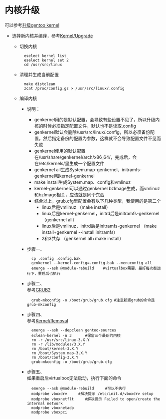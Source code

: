# 内核升级
可以参考[升级gentoo kernel](http://huangda-hd.blog.163.com/blog/static/81808426201441010235543/)


* 选择新内核并编译，参考[Kernel/Upgrade](https://wiki.gentoo.org/wiki/Kernel/Upgrade)
    * 切换内核
        
            eselect kernel list
            eselect kernel set 2
            cd /usr/src/linux
    * 清理并生成当前配置
        
            make distclean
            zcat /proc/config.gz > /usr/src/linux/.config
    * 编译内核
        * 说明：  
            * genkernel用的是默认配置，会导致有些设置不见了，所以升级内核的时候必须指定配置文件，默认也不是读取.config  
            * genkernel默认会删除/usr/src/linux/.config，所以必须备份配置，然后指定备份的配置为参数，这样就不会导致配置文件不见而失败  
            * genkernel使用的默认配置在/usr/share/genkernel/arch/x86_64/，完成后，会在/etc/kernels/里生成一个配置文件  
            * genkernel all生成System.map-genkernel、initramfs-genkernel和kernel-genkernel  
            * make install生成System.map、config和vmlinuz  
            * kernel-genkernel可以通过genkernel bzImage生成，而vmlinuz和bzImage相关，应该就是同个东西
            * 综合以上，grub.cfg里配置会有以下几种类型，我使用的是第二个     
                * linux后是vmlinuz     （make install）
                * linux后是kernel-genkernel，initrd后是initramfs-genkernel （genkernel all）
                * linux后是vmlinuz，initrd后是initramfs-genkernel （make install+genkernel --install initramfs）     
                * 2和3共存 （genkernel all+make install）
        
        * 步骤一、

                cp .config .config.bak
                genkernel --kernel-config=.config.bak --menuconfig all
                emerge --ask @module-rebuild    #virtualbox需要，最好每次都运行下，重启后也执行
        * 步骤二、  
            参考[GRUB2](https://wiki.gentoo.org/wiki/GRUB2)
        
                grub-mkconfig -o /boot/grub/grub.cfg #注意新版grub的命令是grub-mkconfig
        * 步骤四、  
            参考[Kernel/Removal](https://wiki.gentoo.org/wiki/Kernel/Removal)
            
                emerge --ask --depclean gentoo-sources
                eclean-kernel -n 3      #保留三个最新的内核
                rm -r /usr/src/linux-3.X.Y
                rm -r /lib/modules/3.X.Y
                rm /boot/kernel-3.X.Y
                rm /boot/System.map-3.X.Y
                rm /boot/config-3.X.Y
                grub-mkconfig -o /boot/grub/grub.cfg
        * 步骤五、  
            如果重启后virtualbox无法启动，执行下面的命令

                emerge --ask @module-rebuild     #可以不执行
                modprobe vboxdrv     #解决提示 /etc/init.d/vboxdrv setup
                modprobe vboxnetflt     #解决提示 Failed to open/create the internal network
                modprobe vboxnetadp 
                modprobe vboxpci
